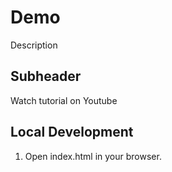 # Demo #

Description


## Subheader 

Watch tutorial on Youtube 


## Local Development 

1. Open index.html in your browser.